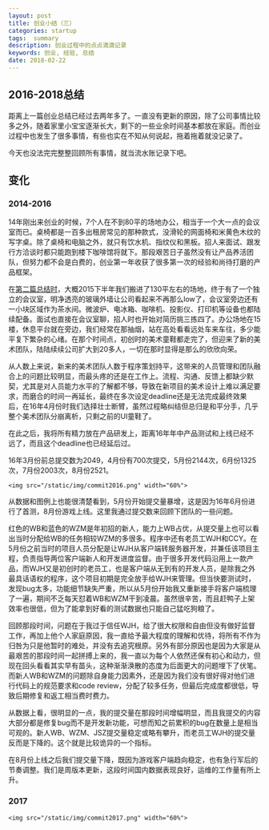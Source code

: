 ```yaml
---
layout: post
title: 创业小结（三）
categories: startup
tags:  summary
description: 创业过程中的点点滴滴记录
keywords: 创业, 经验, 总结
date: 2018-02-22
---
```


## 2016-2018总结

距离上一篇创业总结已经过去两年多了。一直没有更新的原因，除了公司事情比较多之外，随着家里小宝宝逐渐长大，剩下的一些业余时间基本都放在家庭。而创业过程中也发生了很多事情，有些也实在不知从何说起，拖着拖着就没记录了。

今天也没法完完整整回顾所有事情，就当流水账记录下吧。

<!--more-->

## 变化

### 2014-2016

14年刚出来创业的时候，7个人在不到80平的场地办公，相当于一个大一点的会议室而已。桌椅都是一百多出租房常见的那种款式，没滑轮的网面椅和米黄色木纹的写字桌。除了桌椅和电脑之外，就只有饮水机、指纹仪和黑板。招人来面试、跟发行方洽谈时都只能跑到楼下咖啡馆将就下。那段艰苦日子虽然没有让产品养活团队，但努力都不会是白费的，创业第一年收获了很多第一次的经验和尚待打磨的产品框架。

在[第二篇总结时](http://huangwei.pro/2016-01/startup2/)，大概2015下半年我们搬进了130平左右的场地，终于有了一个独立的会议室，明净透亮的玻璃外墙让公司看起来不再那么low了，会议室旁边还有一小块区域作为茶水间。微波炉、电冰箱、咖啡机、投影仪、打印机等设备也都陆续配备。面试也直接在会议室聊，招人时也开始对简历挑三拣四了。办公场地在15楼，休息平台就在旁边，我们经常在那抽烟，站在高处看看远处车来车往，多少能平复下繁杂的心绪。在那个时间点，初创时的美术童鞋都走完了，但迎来了新的美术团队，陆陆续续公司扩大到20多人，一切在那时显得是那么的欣欣向荣。

从人数上来说，新来的美术团队人数于程序策划持平，这带来的人员管理和团队融合上的问题比较明显，而最头疼的还是在工作上。流程、沟通、反馈上都缺少默契，尤其是对人员能力水平的了解都不够，导致在新项目的美术设计上难以满足要求，而磨合的时间一再延长，最终在多次设定deadline还是无法完成最终效果后，在16年4月份时我们选择壮士断臂，虽然过程略纠结但总归是和平分手，几乎整个美术团队分崩离析，只剩之前的UI童鞋了。

在此之后，我将所有精力放在产品研发上，距离16年年中产品测试和上线已经不远了，而且这个deadline也已经延后过。

16年3月份前总提交数为2049，4月份有700次提交，5月份2144次，6月份1325次，7月份2003次，8月份2521。

<p align="center">

    <img src="/static/img/commit2016.png" width="60%">
</p>

从数据和图例上也能很清楚看到，5月份开始提交量暴增，这是因为16年6月份进行了首测，8月份游戏上线。这里我通过提交数来回顾下团队的一些问题。

红色的WB和蓝色的WZM是年初招的新人，能力上WB占优，从提交量上也可以看出当时分配给WB的任务相较WZM的多很多。程序中还有老员工WJH和CCY。在5月份之前当时的项目人员分配是让WJH从客户端转服务器开发，并兼任该项目主程，负责指导两位客户端新人和开发进度监督。由于很多开发代码沿用上一款产品，而WJH又是初创时的老员工，也是客户端从无到有的开发人员，是除我之外最具话语权的程序，这个项目初期是完全放手给WJH来管理。但当快要测试时，发现bug太多，功能细节缺失严重，所以从5月份开始我又重新接手将客户端梳理了一遍，期间不乏每天怼着WB和WZM干到凌晨。虽然很辛苦，而且赶鸭子上架效率也很低，但为了能拿到好看的测试数据也只能自己猛吃狗粮了。

回顾那段时间，问题在于我过于信任WJH，给了很大权限和自由但没有做好监督工作，再加上他个人家庭原因，我一直给予最大程度的理解和优待，将所有不作为归咎为只是他暂时的难处，并没有去追究根原。另外有部分原因也是因为大家是从最艰苦的那段时间一起拼搏上来的，我一直以为每个人依然还保有初心和动力，但现在回头看看其实早有苗头，这种渐渐涣散的态度为后面更大的问题埋下了伏笔。而新人WB和WZM的问题除自身能力因素外，还是因为我们没有很好得对他们进行代码上的规范要求和code review，分配了较多任务，但最后完成度都很低，导致后期修复和返工相当费时费力。

从数据上看，很明显的一点，我的提交量在那段时间增幅明显，而且我提交的内容大部分都是修复bug而不是开发新功能，可想而知之前累积的bug在数量上是相当可观的。新人WB、WZM、JSZ提交量稳定或略有攀升，而老员工WJH的提交量反而是下降的。这个就是比较诡异的一个指标。

在8月份上线之后我们提交量下降，既因为游戏客户端趋向稳定，也有急行军后的节奏调整。我们是周版本更新，这段时间国内数据表现良好，运维的工作量有所上升。

### 2017

<p align="center">

```
<img src="/static/img/commit2017.png" width="60%">
```

</p>